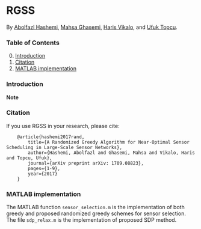 # RGSS

By [Abolfazl Hashemi](https://www.linkedin.com/in/abolfazlh/), [Mahsa Ghasemi](https://www.linkedin.com/in/mahsa-ghasemi-247a3186), [Haris Vikalo](http://users.ece.utexas.edu/~hvikalo/), and [Ufuk Topcu](https://www.ae.utexas.edu/facultysites/topcu/wiki/index.php/Main_Page).

### Table of Contents
0. [Introduction](#introduction)
0. [Citation](#citation)
0. [MATLAB implementation](#matlab-implementation)

### Introduction

**Note**

### Citation

If you use RGSS in your research, please cite:

        @article{hashemi2017rand,
            title={A Randomized Greedy Algorithm for Near-Optimal Sensor Scheduling in Large-Scale Sensor Networks},
            author={Hashemi, Abolfazl and Ghasemi, Mahsa and Vikalo, Haris and Topcu, Ufuk},
            journal={arXiv preprint arXiv: 1709.08823},
            pages={1-9},
            year={2017}
        }
        
### MATLAB implementation

The MATLAB function ```sensor_selection.m``` is the implementation of both greedy and proposed randomized greedy schemes for sensor selection. The file ```sdp_relax.m``` is the implementation of proposed SDP method.

